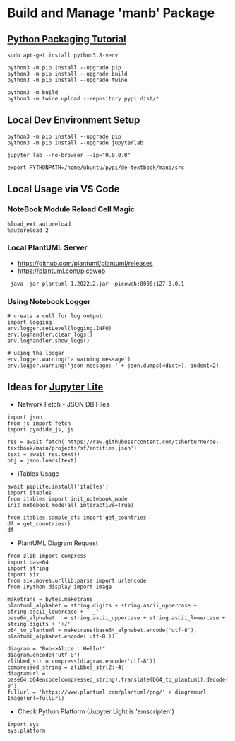 # Build and Manage 'manb' Package

## [Python Packaging Tutorial](https://packaging.python.org/en/latest/tutorials/packaging-projects/)

```
sudo apt-get install python3.8-venv

python3 -m pip install --upgrade pip
python3 -m pip install --upgrade build
python3 -m pip install --upgrade twine

python3 -m build
python3 -m twine upload --repository pypi dist/*

```

## Local Dev Environment Setup
```
python3 -m pip install --upgrade pip
python3 -m pip install --upgrade jupyterlab

jupyter lab --no-browser --ip="0.0.0.0"
```
```
export PYTHONPATH=/home/ubuntu/pypi/de-textbook/manb/src
```

## Local Usage via VS Code

### NoteBook Module Reload Cell Magic
```
%load_ext autoreload
%autoreload 2
```
### Local PlantUML Server
* https://github.com/plantuml/plantuml/releases
* https://plantuml.com/picoweb
```
 java -jar plantuml-1.2022.2.jar -picoweb:8000:127.0.0.1
```

### Using Notebook Logger
```
# create a cell for log output
import logging
env.logger.setLevel(logging.INFO)
env.loghandler.clear_logs()
env.loghandler.show_logs()
```

```
# using the logger
env.logger.warning('a warning message')
env.logger.warning('json message: ' + json.dumps(<dict>), indent=2)
```

## Ideas for [Jupyter Lite](https://jupyterlite.readthedocs.io/en/latest/)

*  Network Fetch - JSON DB Files
```
import json
from js import fetch
import pyodide_js, js
```
```
res = await fetch('https://raw.githubusercontent.com/tsherburne/de-textbook/main/projects/sf/entities.json')
text = await res.text()
obj = json.loads(text)
```
*  iTables Usage
```
await piplite.install('itables')
import itables
from itables import init_notebook_mode
init_notebook_mode(all_interactive=True)
```
```
from itables.sample_dfs import get_countries
df = get_countries()
df
```
*  PlantUML Diagram Request
```
from zlib import compress
import base64
import string
import six
from six.moves.urllib.parse import urlencode
from IPython.display import Image

maketrans = bytes.maketrans
plantuml_alphabet = string.digits + string.ascii_uppercase + string.ascii_lowercase + '-_'
base64_alphabet   = string.ascii_uppercase + string.ascii_lowercase + string.digits + '+/'
b64_to_plantuml = maketrans(base64_alphabet.encode('utf-8'), plantuml_alphabet.encode('utf-8'))

diagram = "Bob->Alice : Hello!"
diagram.encode('utf-8')
zlibbed_str = compress(diagram.encode('utf-8'))
compressed_string = zlibbed_str[2:-4]
diagramurl = base64.b64encode(compressed_string).translate(b64_to_plantuml).decode('utf-8')
fullurl = 'https://www.plantuml.com/plantuml/png/' + diagramurl
Image(url=fullurl)
```
*  Check Python Platform (Jupyter Light is 'emscripten')
```
import sys
sys.platform
```
